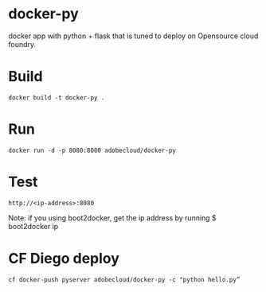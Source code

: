 # docker-py
docker app with python + flask that is tuned to deploy on Opensource cloud foundry. 

# Build

	docker build -t docker-py .

# Run

	docker run -d -p 8080:8080 adobecloud/docker-py

# Test

	http://<ip-address>:8080


Note: if you using boot2docker, get the ip address by running
$ boot2docker ip

# CF Diego deploy

    cf docker-push pyserver adobecloud/docker-py -c "python hello.py”


